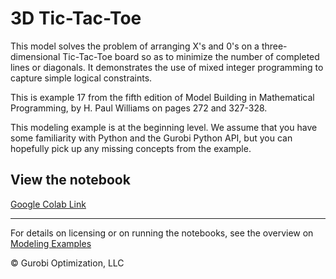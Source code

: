 # 3D Tic-Tac-Toe

This model solves the problem of arranging  X's and 0's on a three-dimensional Tic-Tac-Toe board so as to minimize the 
number of completed lines or diagonals. It demonstrates the use of mixed integer programming to capture simple logical 
constraints.

This is example 17 from the fifth edition of Model Building in Mathematical Programming, by H. Paul Williams on pages 272 
and 327-328.

This modeling example is at the beginning level. We assume that you have some familiarity with Python and the Gurobi 
Python API, but you can hopefully pick up any missing concepts from the example.


## View the notebook

 [Google Colab Link](https://colab.research.google.com/github/Gurobi/modeling-examples/blob/master/3d_tic_tac_toe/3d_tic_tac_toe.ipynb)


----
For details on licensing or on running the notebooks, see the overview on [Modeling Examples](../)

© Gurobi Optimization, LLC
